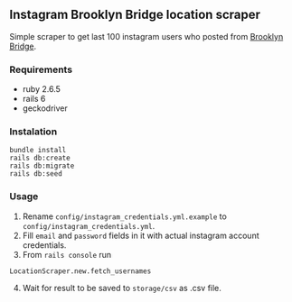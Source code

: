 ## Instagram Brooklyn Bridge location scraper

Simple scraper to get last 100 instagram users who posted from [Brooklyn Bridge](https://www.instagram.com/explore/locations/49695104/).

### Requirements
- ruby 2.6.5
- rails 6
- geckodriver

### Instalation
```
bundle install
rails db:create
rails db:migrate
rails db:seed
```

### Usage
1. Rename `config/instagram_credentials.yml.example` to `config/instagram_credentials.yml`.
2. Fill `email` and `password` fields in it with actual instagram account credentials.
3. From `rails console` run
```
LocationScraper.new.fetch_usernames
```
4. Wait for result to be saved to `storage/csv` as .csv file.
